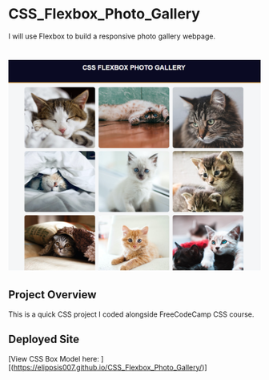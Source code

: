 # CSS_Flexbox_Photo_Gallery
I will use Flexbox to build a responsive photo gallery webpage.

<h1 align="center"><img src="https://github.com/Elippsis007/CSS_Flexbox_Photo_Gallery/blob/main/flexbox-project-img.png?raw=true"></h1>

## Project Overview

This is a quick CSS project I coded alongside FreeCodeCamp CSS course.

## Deployed Site
[View CSS Box Model here: ][(https://elippsis007.github.io/CSS_Flexbox_Photo_Gallery/)]
